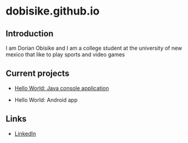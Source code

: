 # dobisike.github.io

 ## Introduction

 I am Dorian Obisike and I am a college student at the university of new mexico that like to play sports and video games
    
 ## Current projects

 * [Hello World: Java console application](https://github.com/ddc-java-21/hello-world-dobisike)
      
 * Hello World: Android app

 ## Links

  * [LinkedIn](https://www.linkedin.com/in/dorianobisike/)